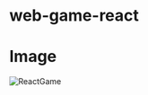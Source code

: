 # web-game-react

# Image
![ReactGame](https://user-images.githubusercontent.com/50327128/101242918-11bd8600-3740-11eb-9f99-bfc24ee19923.JPG)

